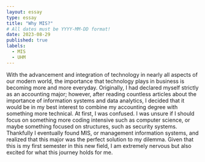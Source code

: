```yaml
---
layout: essay
type: essay
title: "Why MIS?"
# All dates must be YYYY-MM-DD format!
date: 2023-08-29
published: true
labels:
  - MIS
  - UHM
---
```


With the advancement and integration of technology in nearly all aspects of our modern world, the importance that technology plays in business is becoming more and more everyday. Originally, I had declared myself strictly as an accounting major; however, after reading countless articles about the importance of information systems and data analytics, I decided that it would be in my best interest to combine my accounting degree with something more technical. At first, I was confused. I was unsure if I should focus on something more coding intensive such as computer science, or maybe something focused on structures, such as security systems. Thankfully I eventually found MIS, or management information systems, and realized that this major was the perfect solution to my dilemma. Given that this is my first semester in this new field, I am extremely nervous but also excited for what this journey holds for me.

